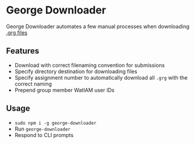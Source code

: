 # George Downloader

George Downloader automates a few manual processes when downloading [.grg files](https://www.student.cs.uwaterloo.ca/~se212/george/ask-george/) 

## Features

* Download with correct filenaming convention for submissions
* Specify directory destination for downloading files
* Specify assignment number to automatically download all `.grg` with the correct naming
* Prepend group member WatIAM user IDs

## Usage

* `sudo npm i -g george-downloader`
* Run `george-downloader`
* Respond to CLI prompts
